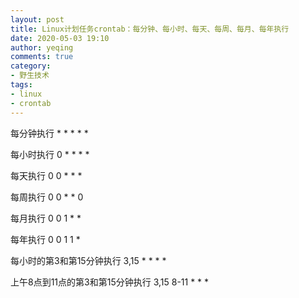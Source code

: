 ```yaml
---
layout: post
title: Linux计划任务crontab：每分钟、每小时、每天、每周、每月、每年执行
date: 2020-05-03 19:10
author: yeqing
comments: true
category: 
- 野生技术
tags: 
- linux
- crontab
---
```


每分钟执行 * * * * *

每小时执行 0 * * * *

每天执行 0 0 * * *

每周执行 0 0 * * 0

每月执行 0 0 1 * *

每年执行 0 0 1 1 *

每小时的第3和第15分钟执行 3,15 * * * *

上午8点到11点的第3和第15分钟执行 3,15 8-11 * * *
